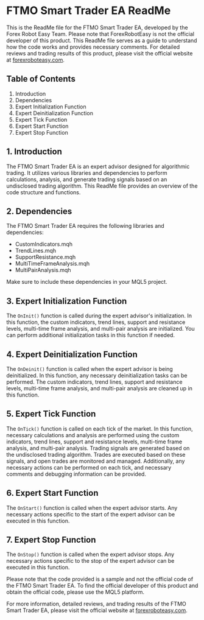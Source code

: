 # FTMO Smart Trader EA ReadMe

This is the ReadMe file for the FTMO Smart Trader EA, developed by the Forex Robot Easy Team. Please note that ForexRobotEasy is not the official developer of this product. This ReadMe file serves as a guide to understand how the code works and provides necessary comments. For detailed reviews and trading results of this product, please visit the official website at [forexroboteasy.com](https://forexroboteasy.com/forex-robot-review/ftmo-smart-trader-ea-review-algo-tradings-best-kept-secret/).

## Table of Contents
1. Introduction
2. Dependencies
3. Expert Initialization Function
4. Expert Deinitialization Function
5. Expert Tick Function
6. Expert Start Function
7. Expert Stop Function

## 1. Introduction

The FTMO Smart Trader EA is an expert advisor designed for algorithmic trading. It utilizes various libraries and dependencies to perform calculations, analysis, and generate trading signals based on an undisclosed trading algorithm. This ReadMe file provides an overview of the code structure and functions.

## 2. Dependencies

The FTMO Smart Trader EA requires the following libraries and dependencies:

- CustomIndicators.mqh
- TrendLines.mqh
- SupportResistance.mqh
- MultiTimeFrameAnalysis.mqh
- MultiPairAnalysis.mqh

Make sure to include these dependencies in your MQL5 project.

## 3. Expert Initialization Function

The `OnInit()` function is called during the expert advisor's initialization. In this function, the custom indicators, trend lines, support and resistance levels, multi-time frame analysis, and multi-pair analysis are initialized. You can perform additional initialization tasks in this function if needed.

## 4. Expert Deinitialization Function

The `OnDeinit()` function is called when the expert advisor is being deinitialized. In this function, any necessary deinitialization tasks can be performed. The custom indicators, trend lines, support and resistance levels, multi-time frame analysis, and multi-pair analysis are cleaned up in this function.

## 5. Expert Tick Function

The `OnTick()` function is called on each tick of the market. In this function, necessary calculations and analysis are performed using the custom indicators, trend lines, support and resistance levels, multi-time frame analysis, and multi-pair analysis. Trading signals are generated based on the undisclosed trading algorithm. Trades are executed based on these signals, and open trades are monitored and managed. Additionally, any necessary actions can be performed on each tick, and necessary comments and debugging information can be provided.

## 6. Expert Start Function

The `OnStart()` function is called when the expert advisor starts. Any necessary actions specific to the start of the expert advisor can be executed in this function.

## 7. Expert Stop Function

The `OnStop()` function is called when the expert advisor stops. Any necessary actions specific to the stop of the expert advisor can be executed in this function.

Please note that the code provided is a sample and not the official code of the FTMO Smart Trader EA. To find the official developer of this product and obtain the official code, please use the MQL5 platform.

For more information, detailed reviews, and trading results of the FTMO Smart Trader EA, please visit the official website at [forexroboteasy.com](https://forexroboteasy.com/forex-robot-review/ftmo-smart-trader-ea-review-algo-tradings-best-kept-secret/).
